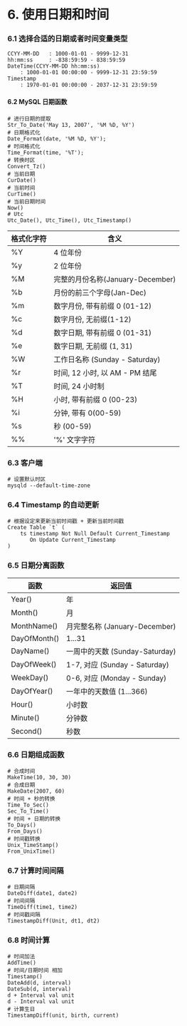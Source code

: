# 6. 使用日期和时间

### 6.1 选择合适的日期或者时间变量类型

```
CCYY-MM-DD   : 1000-01-01 - 9999-12-31
hh:mm:ss     : -838:59:59 - 838:59:59
DateTime(CCYY-MM-DD hh:mm:ss)
    : 1000-01-01 00:00:00 - 9999-12-31 23:59:59
Timestamp
    : 1970-01-01 00:00:00 - 2037-12-31 23:59:59
```

#### 6.2 MySQL 日期函数

```
# 进行日期的提取
Str_To_Date('May 13, 2007', '%M %D, %Y')
# 日期格式化
Date_Format(date, '%M %D, %Y');
# 时间格式化
Time_Format(time, '%T');
# 转换时区
Convert_Tz()
# 当前日期
CurDate()
# 当前时间
CurTime()
# 当前日期时间
Now()
# Utc
Utc_Date(), Utc_Time(), Utc_Timestamp()
```

| 格式化字符 | 含义                        |
|-------|---------------------------|
| %Y    | 4 位年份                     |
| %y    | 2 位年份                     |
| %M    | 完整的月份名称(January-December) |
| %b    | 月份的前三个字母(Jan-Dec)         |
| %m    | 数字月份, 带有前缀 0 (01-12)      |
| %c    | 数字月份, 无前缀(1-12)           |
| %d    | 数字日期, 带有前缀 0 (01-31)      |
| %e    | 数字日期, 无前缀 (1, 31)         |
| %W    | 工作日名称 (Sunday - Saturday) |
| %r    | 时间, 12 小时, 以 AM - PM 结尾   |
| %T    | 时间, 24 小时制                |
| %H    | 小时, 带有前缀 0 (00-23)        |
| %i    | 分钟, 带有 0(00-59)           |
| %s    | 秒 (00-59)                 |
| %%    | '%' 文字字符                  |

### 6.3 客户端

```
# 设置默认时区
mysqld --default-time-zone
```

### 6.4 Timestamp 的自动更新

```
# 根据设定来更新当前时间戳 + 更新当前时间戳
Create Table `t` (
    ts timestamp Not Null Default Current_Timestamp
       On Update Current_Timestamp
)
```

### 6.5 日期分离函数

| 函数           | 返回值                         |
|--------------|-----------------------------|
| Year()       | 年                           |
| Month()      | 月                           |
| MonthName()  | 月完整名称 (January-December)    |
| DayOfMonth() | 1...31                      |
| DayName()    | 一周中的天数 (Sunday-Saturday)    |
| DayOfWeek()  | 1-7, 对应 (Sunday - Saturday) |
| WeekDay()    | 0-6, 对应 (Monday - Sunday)   |
| DayOfYear()  | 一年中的天数值 (1...366)           |
| Hour()       | 小时数                         |
| Minute()     | 分钟数                         |
| Second()     | 秒数                          |

### 6.6 日期组成函数

```
# 合成时间
MakeTime(10, 30, 30)
# 合成日期
MakeDate(2007, 60)
# 时间 + 秒的转换
Time_To_Sec()
Sec_To_Time()
# 时间 + 日期的转换
To_Days()
From_Days()
# 时间戳转换
Unix_TimeStamp()
From_UnixTime()
```

### 6.7 计算时间间隔

```
# 日期间隔
DateDiff(date1, date2)
# 时间间隔
TimeDiff(time1, time2)
# 时间戳间隔
TimestampDiff(Unit, dt1, dt2)
```

### 6.8 时间计算

```
# 时间加法
AddTime()
# 时间/日期时间 相加
Timestamp()
DateAdd(d, interval)
DateSub(d, interval)
d + Interval val unit
d - Interval val unit
# 计算生日
TimestampDiff(unit, birth, current)
```


